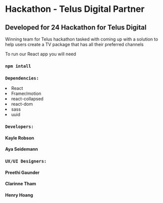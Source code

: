 <h1> Hackathon - Telus Digital Partner </h1>

## Developed for 24 Hackathon for Telus Digital
<p>Winning team for Telus hackathon tasked with 
    coming up with a solution to help users create a TV package 
    that has all their preferred channels</p>

<p>To run our React app you will need</p>

### `npm intall`

### `Dependencies:`
<li>React</li>
<li>Framer/motion</li>
<li>react-collapsed</li>
<li>react-dom</li>
<li>sass</li>
<li>uuid</li>

### `Developers:`
<h4>Kayle Robson</h4>
<h4>Aya Seidemann</h4>

### `UX/UI Designers:`
<h4>Preethi Gaunder</h4>
<h4>Clarinne Tham</h4>
<h4>Henry Hoang</h4>
